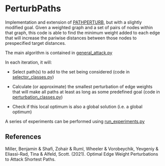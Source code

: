 
# PerturbPaths

  

Implementation and extension of [PATHPERTURB](https://arxiv.org/pdf/2107.03347.pdf), but with a slightly modified goal. Given a weighted graph and a set of pairs of nodes within that graph, this code is able to find the minimum weight added to each edge that will increase the pariwise distances between those nodes to prespecified target distances.
  

The main algorithm is contained in [general_attack.py](./general_attack.py)

In each iteration, it will:

- Select path(s) to add to the set being considered (code in [selector_classes.py](./selector_classes.py))

- Calculate (or approximate) the smallest perturbation of edge weights that will make all paths at least as long as some predefined goal (code in [perturbation_classes.py](./perturbation_classes.py))

- Check if this local optimum is also a global solution (i.e. a global optimum)

  

A series of experiments can be performed using [run_experiments.py](./run_experiments.py)

  

## References

Miller, Benjamin & Shafi, Zohair & Ruml, Wheeler & Vorobeychik, Yevgeniy & Eliassi-Rad, Tina & Alfeld, Scott. (2021). Optimal Edge Weight Perturbations to Attack Shortest Paths.
